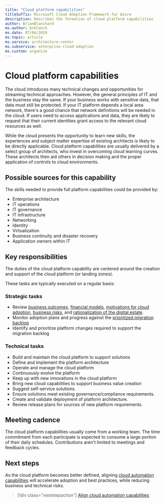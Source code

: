 ```yaml
---
title: "Cloud platform capabilities"
titleSuffix: Microsoft Cloud Adoption Framework for Azure
description: Describes the formation of cloud platform capabilities
author: BrianBlanchard
ms.author: brblanch
ms.date: 07/04/2019
ms.topic: article
ms.service: architecture-center
ms.subservice: enterprise-cloud-adoption
ms.custom: organize
---
```


# Cloud platform capabilities

The cloud introduces many technical changes and opportunities for streaming technical approaches. However, the general principles of IT and the business stay the same. If your business works with sensitive data, that data must still be protected. If your IT platform depends a local area network, there's a good chance that network definitions will be needed in the cloud. If users need to access applications and data, they are likely to request that their current identities grant access to the relevant cloud resources as well.

While the cloud presents the opportunity to learn new skills, the experiences and subject matter expertise of existing architects is likely to be directly applicable. Cloud platform capabilities are usually delivered by a select group of architects, who invest in overcoming cloud learning curves. These architects then aid others in decision making and the proper application of controls to cloud environments.

## Possible sources for this capability

The skills needed to provide full platform capabilities could be provided by:

- Enterprise architecture
- IT operations
- IT governance
- IT infrastructure
- Networking
- Identity
- Virtualization
- Business continuity and disaster recovery
- Application owners within IT

## Key responsibilities

The duties of the cloud platform capability are centered around the creation and support of the cloud platform (or landing zones).

These tasks are typically executed on a regular basis:

### Strategic tasks

- Review [business outcomes](../business-strategy/business-outcomes/index.md), [financial models](../business-strategy/financial-models.md), [motivations for cloud adoption](../business-strategy/motivations-why-are-we-moving-to-the-cloud.md), [business risks](../governance/policy-compliance/risk-tolerance.md), and [rationalization of the digital estate](../digital-estate/overview.md).
- Monitor adoption plans and progress against the [prioritized migration backlog](../migrate/migration-considerations/assess/release-iteration-backlog.md)
- Identify and prioritize platform changes required to support the migration backlog

### Technical tasks

- Build and maintain the cloud platform to support solutions
- Define and implement the platform architecture
- Operate and manage the cloud platform
- Continuously evolve the platform
- Keep up with new innovations in the cloud platform
- Bring new cloud capabilities to support business value creation
- Suggest self-service solutions.
- Ensure solutions meet existing governance/compliance requirements.
- Create and validate deployment of platform architecture.
- Review release plans for sources of new platform requirements.

## Meeting cadence

The cloud platform capabilities usually come from a working team. The time commitment from each participate is expected to consume a large portion of their daily schedules. Contributions aren't limited to meetings and feedback cycles.

## Next steps

As the cloud platform becomes better defined, aligning [cloud automation capabilities](./cloud-automation.md) will accelerate adoption and best practices, while reducing business and technical risks.

> [!div class="nextstepaction"]
> [Align cloud automation capabilities](./cloud-automation.md)

